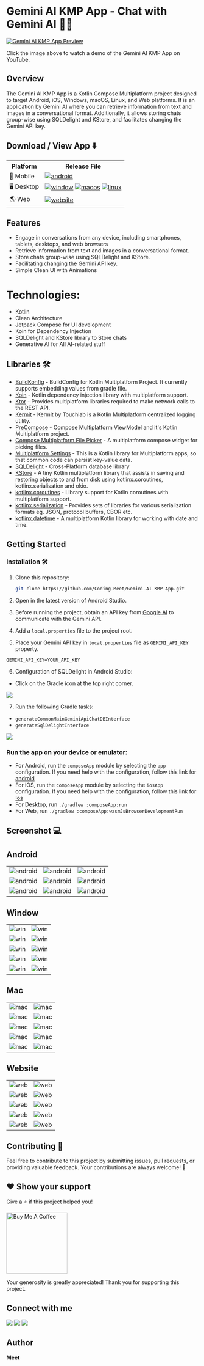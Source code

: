 # Gemini AI KMP App - Chat with Gemini AI 💬✨

[![Gemini AI KMP App Preview](image/app_thumbnail.png)](https://www.youtube.com/watch?v=EDbxJkgJDf8)

Click the image above to watch a demo of the Gemini AI KMP App on YouTube.

## Overview

The Gemini AI KMP App is a Kotlin Compose Multiplatform project designed to target Android, iOS, Windows, macOS, Linux,
and Web platforms. It is an application by Gemini AI where you can retrieve information from text and images in a
conversational format. Additionally, it allows storing chats group-wise using SQLDelight and KStore, and facilitates
changing the Gemini API key.

## Download / View App ⬇️

<table>
<tr>
   <th>Platform</th>
   <th>Release File</th>
</tr>

<tr>
   <td>📱 Mobile </td>
   <td>
      <a href=""><img src="https://img.shields.io/badge/Android-black.svg?style=for-the-badge&logo=android" alt="android"></a>
   </td>
</tr>

<tr>
   <td>🖥️ Desktop </td>
   <td>
      <a href=""><img src="https://img.shields.io/badge/Windows-black.svg?style=for-the-badge&logo=windows" alt="window"></a>
      <a href=""><img src="https://img.shields.io/badge/MacOS-black.svg?style=for-the-badge&logo=apple" alt="macos"></a>
      <a href=""><img src="https://img.shields.io/badge/Linux-black.svg?style=for-the-badge&logo=linux" alt="linux"></a>
   </td>
</tr>

<tr>
   <td>🌎 Web</td>
   <td>
      <a href=""><img src="https://img.shields.io/badge/View%20Live-black.svg?style=for-the-badge&logo=internetexplorer" alt="website"></a>
   </td>
</tr>

</table>

## Features

- Engage in conversations from any device, including smartphones, tablets, desktops, and web browsers
- Retrieve information from text and images in a conversational format.
- Store chats group-wise using SQLDelight and KStore.
- Facilitating changing the Gemini API key.
- Simple Clean UI with Animations

# Technologies:

- Kotlin
- Clean Architecture
- Jetpack Compose for UI development
- Koin for Dependency Injection
- SQLDelight and KStore library to Store chats
- Generative AI for All AI-related stuff

## Libraries 🛠️

- [BuildKonfig](https://github.com/yshrsmz/BuildKonfig) - BuildConfig for Kotlin Multiplatform Project. It currently
  supports embedding values from gradle file.
- [Koin](https://insert-koin.io/) - Kotlin dependency injection library with multiplatform support.
- [Ktor](https://ktor.io/docs/http-client-multiplatform.html) - Provides multiplatform libraries required to make
  network calls to the REST API.
- [Kermit](https://github.com/touchlab/Kermit) - Kermit by Touchlab is a Kotlin Multiplatform centralized logging
  utility.
- [PreCompose](https://github.com/Tlaster/PreCompose) - Compose Multiplatform ViewModel and it's Kotlin Multiplatform
  project.
- [Compose Multiplatform File Picker](https://github.com/Wavesonics/compose-multiplatform-file-picker) - A multiplatform
  compose widget for picking files.
- [Multiplatform Settings](https://github.com/russhwolf/multiplatform-settings) - This is a Kotlin library for
  Multiplatform apps, so that common code can persist key-value data.
- [SQLDelight](https://cashapp.github.io/sqldelight/multiplatform_sqlite/) - Cross-Platform database library
- [KStore](https://github.com/xxfast/KStore) - A tiny Kotlin multiplatform library that assists in saving and restoring
  objects to and from disk using kotlinx.coroutines, kotlinx.serialisation and okio.
- [kotlinx.coroutines](https://github.com/Kotlin/kotlinx.coroutines) - Library support for Kotlin coroutines with
  multiplatform support.
- [kotlinx.serialization](https://github.com/Kotlin/kotlinx.serialization) - Provides sets of libraries for various
  serialization formats eg. JSON, protocol buffers, CBOR etc.
- [kotlinx.datetime](https://github.com/Kotlin/kotlinx-datetime) - A multiplatform Kotlin library for working with date
  and time.

## Getting Started

### Installation 🛠️

1. Clone this repository:
   ```bash
   git clone https://github.com/Coding-Meet/Gemini-AI-KMP-App.git
   ```

2. Open in the latest version of Android Studio.
3. Before running the project, obtain an API key from [Google AI](https://ai.google.dev) to communicate with the Gemini
   API.
4. Add a `local.properties` file to the project root.
5. Place your Gemini API key in `local.properties` file as `GEMINI_API_KEY` property.
```properties
GEMINI_API_KEY=YOUR_API_KEY
```
6. Configuration of SQLDelight in Android Studio:
  - Click on the Gradle icon at the top right corner.

   ![](image/install/openGradle.png)

7. Run the following Gradle tasks:
  - `generateCommonMainGeminiApiChatDBInterface`
  - `generateSqlDelightInterface`

   ![](image/install/config.png)


### Run the app on your device or emulator:

- For Android, run the `composeApp` module by selecting the `app` configuration. If you need help with the
  configuration, follow this link
  for [android](https://www.jetbrains.com/help/kotlin-multiplatform-dev/compose-multiplatform-create-first-app.html#run-your-application-on-android)
- For iOS, run the `composeApp` module by selecting the `iosApp` configuration. If you need help with the configuration,
  follow this link
  for [Ios](https://www.jetbrains.com/help/kotlin-multiplatform-dev/compose-multiplatform-create-first-app.html#run-your-application-on-ios)
- For Desktop, run `./gradlew :composeApp:run`
- For Web, run `./gradlew :composeApp:wasmJsBrowserDevelopmentRun`

## Screenshot 💻

## Android

<table>
   <tr>
    <td><img src="image/android/android1.png" alt="android"></td>
    <td><img src="image/android/android2.png" alt="android"></td>
    <td><img src="image/android/android3.png" alt="android"></td>
   </tr>
   <tr>
    <td><img src="image/android/android4.png" alt="android"></td>
    <td><img src="image/android/android5.png" alt="android"></td>
    <td><img src="image/android/android6.png" alt="android"></td>
   </tr>
   <tr>
    <td><img src="image/android/android7.png" alt="android"></td>
    <td><img src="image/android/android8.png" alt="android"></td>
    <td><img src="image/android/android9.png" alt="android"></td>
   </tr>
</table>

## Window

<table>
  <tr>
    <td><img src="image/windows/win1.png" alt="win"></td>
    <td><img src="image/windows/win2.png" alt="win"></td>
  </tr>
  <tr>
    <td><img src="image/windows/win3.png" alt="win"></td>
    <td><img src="image/windows/win4.png" alt="win"></td>
  </tr>
  <tr>
    <td><img src="image/windows/win5.png" alt="win"></td>
    <td><img src="image/windows/win6.png" alt="win"></td>
  </tr>
  <tr>
    <td><img src="image/windows/win7.png" alt="win"></td>
    <td><img src="image/windows/win8.png" alt="win"></td>
  </tr>
  <tr>
    <td><img src="image/windows/win9.png" alt="win"></td>
    <td><img src="image/windows/win10.png" alt="win"></td>
  </tr>
</table>

## Mac

<table>
   <tr>
      <td><img src="image/mac/mac1.jpeg" alt="mac"></td>
      <td><img src="image/mac/mac2.png" alt="mac"></td>
   </tr>
   <tr>
      <td><img src="image/mac/mac3.jpeg" alt="mac"></td>
      <td><img src="image/mac/mac4.jpeg" alt="mac"></td>
   </tr>
   <tr>
      <td><img src="image/mac/mac5.jpeg" alt="mac"></td>
      <td><img src="image/mac/mac6.jpeg" alt="mac"></td>
   </tr>
   <tr>
      <td><img src="image/mac/mac7.jpeg" alt="mac"></td>
      <td><img src="image/mac/mac8.jpeg" alt="mac"></td>
   </tr>
   <tr>
      <td><img src="image/mac/mac9.jpeg" alt="mac"></td>
      <td><img src="image/mac/mac10.jpeg" alt="mac"></td>
   </tr>
</table>

## Website

<table>
   <tr>
      <td><img src="image/web/web1.png" alt="web"></td>
      <td><img src="image/web/web2.png" alt="web"></td>
   </tr>
   <tr>
      <td><img src="image/web/web3.png" alt="web"></td>
      <td><img src="image/web/web4.png" alt="web"></td>
   </tr>
   <tr>
      <td><img src="image/web/web5.png" alt="web"></td>
      <td><img src="image/web/web6.png" alt="web"></td>
   </tr>
   <tr>
      <td><img src="image/web/web7.png" alt="web"></td>
      <td><img src="image/web/web8.png" alt="web"></td>
   </tr>
   <tr>
      <td><img src="image/web/web9.png" alt="web"></td>
      <td><img src="image/web/web10.png" alt="web"></td>
   </tr>
</table>

## Contributing 🤝

Feel free to contribute to this project by submitting issues, pull requests, or providing valuable feedback. Your
contributions are always welcome! 🙌

## ❤ Show your support

Give a ⭐️ if this project helped you!

<a href="https://www.buymeacoffee.com/codingmeet" target="_blank">
<img src="https://cdn.buymeacoffee.com/buttons/v2/default-yellow.png" alt="Buy Me A Coffee" width="160">
</a>

Your generosity is greatly appreciated! Thank you for supporting this project.

## Connect with me

[![](https://img.shields.io/badge/Youtube-red?style=for-the-badge&logo=youtube&logoColor=white)](https://youtube.com/@CodingMeet26?si=FuKwU-aBaf_5kukR)
[![](https://img.shields.io/badge/LinkedIn-0077B5?style=for-the-badge&logo=linkedin&logoColor=white)](https://www.linkedin.com/in/coding-meet-a74933273/)
[![](https://img.shields.io/badge/Twitter-1DA1F2?style=for-the-badge&logo=twitter&logoColor=white)](https://twitter.com/CodingMeet)

## Author

**Meet**